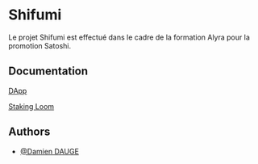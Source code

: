 
# Shifumi

Le projet Shifumi est effectué dans le cadre de la formation Alyra pour la promotion Satoshi. 


## Documentation

[DApp](https://shifumi-h9kh.vercel.app/coinflip)

[Staking Loom](https://www.loom.com/share/ebaaf2e04597498bbfd8753110e2b4d6)


## Authors

- [@Damien DAUGE](https://github.com/tuxin/)

